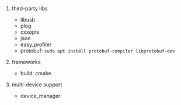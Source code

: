 1. third-party libs
    - libusb
    - plog
    - cxxopts
    - json
    - easy_profiler
    - protobuf: `sudo apt install protobuf-compiler libprotobuf-dev`

2. frameworks
    - build: cmake

3. multi-device support
    - device_manager
